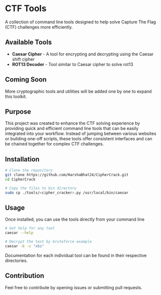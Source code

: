 # CTF Tools

A collection of command line tools designed to help solve Capture The Flag (CTF) challenges more efficiently.

## Available Tools

- **Caesar Cipher** - A tool for encrypting and decrypting using the Caesar shift cipher
- **ROT13 Decoder** - Tool similar to Caesar cipher to solve rot13 

## Coming Soon

More cryptographic tools and utilities will be added one by one to expand this toolkit.

## Purpose

This project was created to enhance the CTF solving experience by providing quick and efficient command line tools that can be easily integrated into your workflow. Instead of jumping between various websites or building one-off scripts, these tools offer consistent interfaces and can be chained together for complex CTF challenges.

## Installation

```bash
# Clone the repository
git clone https://github.com/HarshaBhat24/CipherCrack.git
cd CipherCrack

# Copy the files to bin directory
sudo cp ./tools/<cipher_cracker>.py /usr/local/bin/caesar 
```

## Usage

Once installed, you can use the tools directly from your command line

```bash
# Get help for any tool
caesar --help 

# Decrypt the text by bruteforce example
caesar -b -c "xbs"
```

Documentation for each individual tool can be found in their respective directories.

## Contribution

Feel free to contribute by opening issues or submitting pull requests.
